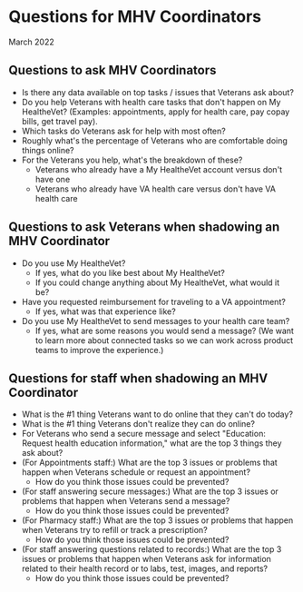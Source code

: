 # Questions for MHV Coordinators
March 2022

## Questions to ask MHV Coordinators
- Is there any data available on top tasks / issues that Veterans ask about?
- Do you help Veterans with health care tasks that don't happen on My HealtheVet? (Examples: appointments, apply for health care, pay copay bills, get travel pay).
- Which tasks do Veterans ask for help with most often?
- Roughly what's the percentage of Veterans who are comfortable doing things online?
- For the Veterans you help, what's the breakdown of these? 
  - Veterans who already have a My HealtheVet account versus don't have one
  - Veterans who already have VA health care versus don't have VA health care 

## Questions to ask Veterans when shadowing an MHV Coordinator 
- Do you use My HealtheVet? 
  - If yes, what do you like best about My HealtheVet?
  - If you could change anything about My HealtheVet, what would it be? 
- Have you requested reimbursement for traveling to a VA appointment?  
  - If yes, what was that experience like?
- Do you use My HealtheVet to send messages to your health care team?
  - If yes, what are some reasons you would send a message? (We want to learn more about connected tasks so we can work across product teams to improve the experience.)

## Questions for staff when shadowing an MHV Coordinator 
- What is the #1 thing Veterans want to do online that they can't do today? 
- What is the #1 thing Veterans don't realize they can do online? 
- For Veterans who send a secure message and select "Education: Request health education information," what are the top 3 things they ask about?
- (For Appointments staff:) What are the top 3 issues or problems that happen when Veterans schedule or request an appointment? 
  - How do you think those issues could be prevented? 
- (For staff answering secure messages:) What are the top 3 issues or problems that happen when Veterans send a message? 
  - How do you think those issues could be prevented? 
- (For Pharmacy staff:) What are the top 3 issues or problems that happen when Veterans try to refill or track a prescription? 
  - How do you think those issues could be prevented? 
- (For staff answering questions related to records:) What are the top 3 issues or problems that happen when Veterans ask for information related to their health record or to labs, test, images, and reports? 
  - How do you think those issues could be prevented? 
